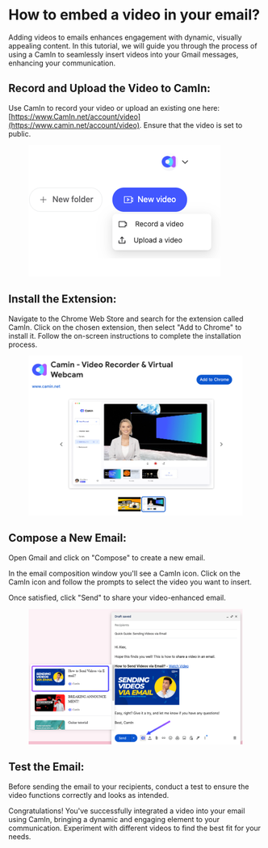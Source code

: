 # How to embed a video in your email?

Adding videos to emails enhances engagement with dynamic, visually appealing content. In this tutorial, we will guide you through the process of using a CamIn to seamlessly insert videos into your Gmail messages, enhancing your communication.

## Record and Upload the Video to CamIn:

Use CamIn to record your video or upload an existing one here: [https://www.CamIn.net/account/video](https://www.camin.net/account/video). Ensure that the video is set to public.&#x20;

<figure><img src=".gitbook/assets/Record-and-Upload.png" alt=""><figcaption></figcaption></figure>

## Install the Extension:

Navigate to the Chrome Web Store and search for the extension called CamIn. Click on the chosen extension, then select "Add to Chrome" to install it. Follow the on-screen instructions to complete the installation process.

<figure><img src=".gitbook/assets/Install-the-Extension.png" alt=""><figcaption></figcaption></figure>

## Compose a New Email:

Open Gmail and click on "Compose" to create a new email.

In the email composition window you'll see a CamIn icon. Click on the CamIn icon and follow the prompts to select the video you want to insert.

Once satisfied, click "Send" to share your video-enhanced email.

<figure><img src=".gitbook/assets/insert-video.png" alt=""><figcaption></figcaption></figure>

## Test the Email:

Before sending the email to your recipients, conduct a test to ensure the video functions correctly and looks as intended.

&#x20;

Congratulations! You've successfully integrated a video into your email using CamIn, bringing a dynamic and engaging element to your communication. Experiment with different videos to find the best fit for your needs.
